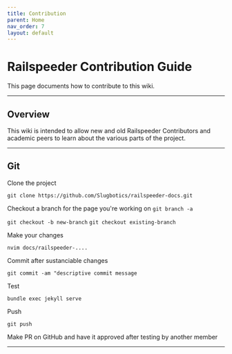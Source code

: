 ```yaml
---
title: Contribution
parent: Home
nav_order: 7
layout: default
---
```


# Railspeeder Contribution Guide

This page documents how to contribute to this wiki.

---

## Overview

This wiki is intended to allow new and old Railspeeder Contributors and academic
peers to learn about the various parts of the project.

---

## Git

Clone the project

`git clone https://github.com/Slugbotics/railspeeder-docs.git`

Checkout a branch for the page you're working on `git branch -a`

`git checkout -b new-branch` `git checkout existing-branch`

Make your changes

`nvim docs/railspeeder-....`

Commit after sustanciable changes

`git commit -am "descriptive commit message`

Test

`bundle exec jekyll serve`

Push

`git push`

Make PR on GitHub and have it approved after testing by another member

---
